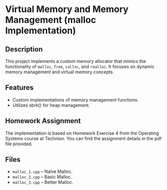 # Virtual Memory and Memory Management (malloc Implementation)

## Description
This project implements a custom memory allocator that mimics the functionality of `malloc`, `free`, `calloc`, and `realloc`. It focuses on dynamic memory management and virtual memory concepts.

## Features
- Custom implementations of memory management functions.
- Utilizes sbrk() for heap management.

## Homework Assignment
The implementation is based on Homework Exercise 4 from the Operating Systems course at Technion. You can find the assignment details in the pdf file provided.

## Files
- `malloc_1.cpp` – Naïve Malloc.
- `malloc_2.cpp` –  Basic Malloc.
- `malloc_3.cpp` – Better Malloc.
